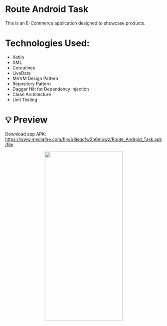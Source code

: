# Route Android Task
This is an E-Commerce application designed to showcase products.

# Technologies Used:
- Kotlin
- XML
- Coroutines
- LiveData
- MVVM Design Pattern
- Repository Pattern
- Dagger Hilt for Dependency Injection
- Clean Architecture
- Unit Testing

# 💡 Preview

Download app APK: https://www.mediafire.com/file/b8jsqcfw2b6mowz/Route_Android_Task.apk/file

<p align="center">

  <img src="https://github.com/user-attachments/assets/f59d3f30-8424-48b2-9797-8a62900c8586" width="250" height="541">

</p>
